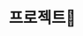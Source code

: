---
title: "프로젝트🚀"
layout: category-group
category_title: "projects"
author_profile: true
permalink: /projects/
---